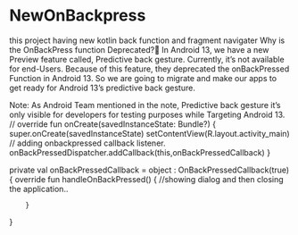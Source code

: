 # NewOnBackpress
this project having new kotlin back function and fragment navigater
Why is the OnBackPress function Deprecated?🤔
In Android 13, we have a new Preview feature called, Predictive back gesture. Currently, it’s not available for end-Users. Because of this feature,
they deprecated the onBackPressed Function in Android 13. So we are going to migrate and make our apps to get ready for Android 13’s predictive back gesture.


Note: As Android Team mentioned in the note, Predictive back gesture it’s only visible for developers for testing purposes while Targeting Android 13.
// 
override fun onCreate(savedInstanceState: Bundle?) {
      super.onCreate(savedInstanceState)
      setContentView(R.layout.activity_main)
      // adding onbackpressed callback listener.
      onBackPressedDispatcher.addCallback(this,onBackPressedCallback)
  }

private val onBackPressedCallback = object : OnBackPressedCallback(true) {
        override fun handleOnBackPressed() {
            //showing dialog and then closing the application..
           
        }
   }
